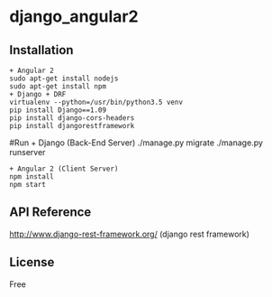 # django_angular2

## Installation
    + Angular 2
    sudo apt-get install nodejs
    sudo apt-get install npm
    + Django + DRF
    virtualenv --python=/usr/bin/python3.5 venv
    pip install Django==1.09
    pip install django-cors-headers
    pip install djangorestframework

#Run
    + Django (Back-End Server)
    ./manage.py migrate
    ./manage.py runserver
    
    + Angular 2 (Client Server)
    npm install
    npm start
    
## API Reference
http://www.django-rest-framework.org/ (django rest framework)

## License
Free